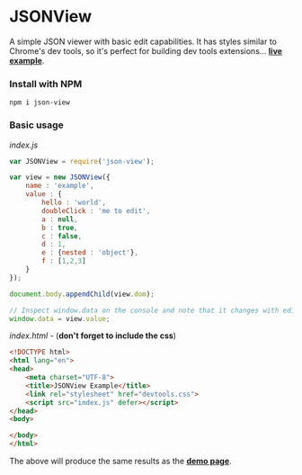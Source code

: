 # JSONView

A simple JSON viewer with basic edit capabilities. It has styles similar to Chrome's dev tools, so it's perfect for building dev tools extensions... **[live example](https://richard-livingston.github.io/json-view/)**.

### Install with NPM
`npm i json-view`

### Basic usage

*index.js*
```js
var JSONView = require('json-view');

var view = new JSONView({
    name : 'example',
    value : {
        hello : 'world',
        doubleClick : 'me to edit',
        a : null,
        b : true,
        c : false,
        d : 1,
        e : {nested : 'object'},
        f : [1,2,3]
    }
});

document.body.appendChild(view.dom);

// Inspect window.data on the console and note that it changes with edits.
window.data = view.value;


```

*index.html* - (**don't forget to include the css**)

```html
<!DOCTYPE html>
<html lang="en">
<head>
    <meta charset="UTF-8">
    <title>JSONView Example</title>
    <link rel="stylesheet" href="devtools.css">
    <script src="index.js" defer></script>
</head>
<body>

</body>
</html>
```

The above will produce the same results as the **[demo page](https://richard-livingston.github.io/json-view/)**.